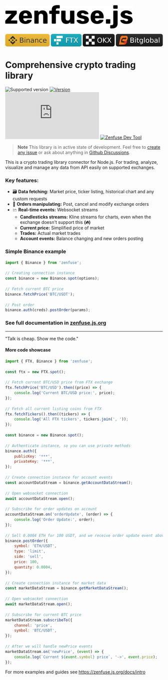 <a href="https://zenfuse.js.org" target="_blank">
<picture>
  <source media="(prefers-color-scheme: dark)" srcset="https://raw.githubusercontent.com/zenfuse/zenfuse.js/main/www/static/img/zenfusejs-logo-no-frame-white.svg">
  <source media="(prefers-color-scheme: light)" srcset="https://raw.githubusercontent.com/zenfuse/zenfuse.js/main/www/static/img/zenfusejs-logo-no-frame-black.svg">
  <img alt="zenfuse.js logo" src="https://raw.githubusercontent.com/zenfuse/zenfuse.js/main/www/static/img/zenfusejs-logo-no-frame-black.svg">
</picture>
</a>

<!-- Should be sorted by popularity -->

[![Binance](https://raw.githubusercontent.com/zenfuse/zenfuse.js/main/www/static/img/exchanges/badges/binance-badge.svg)](https://binance.com)
[![FTX](https://raw.githubusercontent.com/zenfuse/zenfuse.js/main/www/static/img/exchanges/badges/FTX-badge.svg)](https://ftx.com)
[![OKX](https://raw.githubusercontent.com/zenfuse/zenfuse.js/main/www/static/img/exchanges/badges/OKX-badge.svg)](https://www.okx.com)
[![Bitglobal](https://raw.githubusercontent.com/zenfuse/zenfuse.js/main/www/static/img/exchanges/badges/Bitglobal-badge.svg)](https://www.bitglobal.com/en-us)

# Comprehensive crypto trading library

![Supported version](https://img.shields.io/node/v/zenfuse?logo=nodedotjs)
[![Version](https://img.shields.io/npm/v/zenfuse?logo=npm)](https://www.npmjs.com/package/zenfuse)
[![Last Commit](https://img.shields.io/github/last-commit/zenfuse/zenfuse.js?logo=git)](https://github.com/zenfuse/zenfuse.js/commits)
[![Zenfuse Dev Tool](https://zenfuse.io/badges/devtool.svg)](https://zenfuse.io)

> **Note**
> This library is in active state of development. Feel free to [create any issue](https://github.com/zenfuse/zenfuse.js/issues) or ask about anything in [Github Discussions](https://github.com/zenfuse/zenfuse.js/discussions).

This is a crypto trading library connector for Node.js. For trading, analyze, visualize and manage any data from API easily on supported exchanges.

### Key features:

-   🗃️ **Data fetching:** Market price, ticker listing, historical chart and any custom requests
-   💱 **Orders manipulating:** Post, cancel and modify exchange orders
-   🗠 **Real-time events:** Websocket streams
    -   **Candlesticks streams:** Kline streams for charts, even when the exchange doesn't support this **(🔥)**
    -   **Current price:** Simplified price of market
    -   **Trades:** Actual market trades
    -   **Account events:** Balance changing and new orders posting

### Simple Binance example

```js
import { Binance } from 'zenfuse';

// Creating connection instance
const binance = new Binance.spot(options);

// Fetch current BTC price
binance.fetchPrice('BTC/USDT');

// Post order
binance.auth(creds).postOrder(params);
```

### See full documentation in [zenfuse.js.org](https://zenfuse.js.org)

---

"Talk is cheap. Show me the code."

#### More code showcase

```js
import { FTX, Binance } from 'zenfuse';

const ftx = new FTX.spot();

// Fetch current BTC/USD price from FTX exchange
ftx.fetchPrice('BTC/USD').then((price) => {
    console.log('Current BTC/USD price:', price);
});

// Fetch all current listing coins from FTX
ftx.fetchTickers().then((tickers) => {
    console.log('All FTX tickers', tickers.join(', '));
});

const binance = new Binance.spot();

// Authenticate instance, so you can use private methods
binance.auth({
    publicKey: '***',
    privateKey: '***',
});

// Create connection instance for account events
const accountDataStream = binance.getAccountDataStream();

// Open websocket connection
await accountDataStream.open();

// Subscribe for order updates on account
accountDataStream.on('orderUpdate', (order) => {
    console.log('Order Update:', order);
});

// Sell 0.0004 ETH for 100 USDT, and we receive order update event above
binance.postOrder({
    symbol: 'ETH/USDT',
    type: 'limit',
    side: 'sell',
    price: 100,
    quantity: 0.0004,
});

// Create connection instance for market data
const marketDataStream = binance.getMarketDataStream();

// Open websocket connection
await marketDataStream.open();

// Subscribe for current BTC price
marketDataStream.subscribeTo({
    channel: 'price',
    symbol: 'BTC/USDT',
});

// After we will handle newPrice events
marketDataStream.on('newPrice', (event) => {
    console.log(`Current ${event.symbol} price`, '->', event.price);
});
```

For more examples and guides see https://zenfuse.js.org/docs/intro
